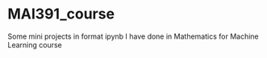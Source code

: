 # MAI391_course
Some mini projects in format ipynb I have done in Mathematics for Machine Learning course
